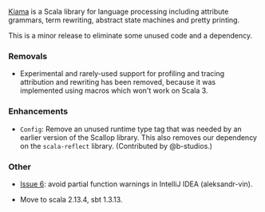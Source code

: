 [Kiama](https://github.com/inkytonik/kiama) is a Scala library for language processing including attribute grammars, term rewriting, abstract state machines and pretty printing.

This is a minor release to eliminate some unused code and a dependency.

### Removals

* Experimental and rarely-used support for profiling and tracing attribution and rewriting has been removed, because it was implemented using macros which won't work on Scala 3.

### Enhancements

* `Config`: Remove an unused runtime type tag that was needed by an earlier version of the Scallop library. This also removes our dependency on the `scala-reflect` library. (Contributed by @b-studios.)

### Other

* [Issue 6](https://github.com/inkytonik/kiama/issues/6): avoid partial function warnings in IntelliJ IDEA (aleksandr-vin).

* Move to scala 2.13.4, sbt 1.3.13.
